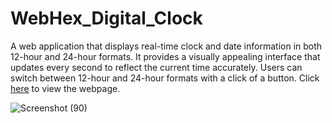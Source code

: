 # WebHex_Digital_Clock
 A web application that displays real-time clock and date information in both 12-hour and 24-hour formats. It provides a visually appealing interface that updates every second to reflect the current time accurately. Users can switch between 12-hour and 24-hour formats with a click of a button.
Click [here](https://jackspar45.github.io/WebHex_Digital_Clock/) to view the webpage.


![Screenshot (90)](https://github.com/JackSpar45/WebHex_Digital_Clock/assets/118149520/6480d60e-8f8e-4d3d-8139-daef07129f3e)


